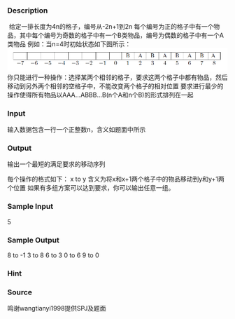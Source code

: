 
### Description
 给定一排长度为4n的格子，编号从-2n+1到2n
每个编号为正的格子中有一个物品，其中每个编号为奇数的格子中有一个B类物品，编号为偶数的格子中有一个A类物品
例如：当n=4时初始状态如下图所示：
![](/JudgeOnline/upload/201505/附图.png)
你只能进行一种操作：选择某两个相邻的格子，要求这两个格子中都有物品，然后移动到另外两个相邻的空格子中，不能改变两个格子的相对位置
要求进行最少的操作使得所有物品以AAA...ABBB...B(n个A和n个B)的形式排列在一起

### Input
输入数据包含一行一个正整数n，含义如题面中所示

### Output
输出一个最短的满足要求的移动序列

每个操作的格式如下：
x to y
含义为将x和x+1两个格子中的物品移动到y和y+1两个位置
如果有多组方案可以达到要求，你可以输出任意一组。

### Sample Input
5
### Sample Output
8 to -1
3 to 8
6 to 3
0 to 6
9 to 0

### Hint

### Source
鸣谢wangtianyi1998提供SPJ及题面